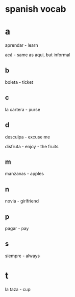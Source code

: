 # spanish vocab

# a

aprendar - learn

acá - same as aqui, but informal

## b

boleta - ticket

## c

la cartera - purse

## d

desculpa - excuse me

disfruta - enjoy - the fruits

## m

manzanas - apples

## n

novia - girlfriend

## p

pagar - pay

## s

siempre - always

# t

la taza - cup